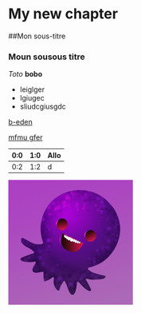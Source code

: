 # My new chapter

##Mon sous-titre

### Moun sousous titre

_Toto_ **bobo**

* leiglger
* lgiugec
* sliudcgiusgdc

[b-eden](http://b-eden.com)

[mfmu gfer](www.google.fr)

| 0:0 | 1:0 | Allo |
| --  | --  | -- |
| 0:2 | 1:2 | d |

![](images/poulpe.png)




